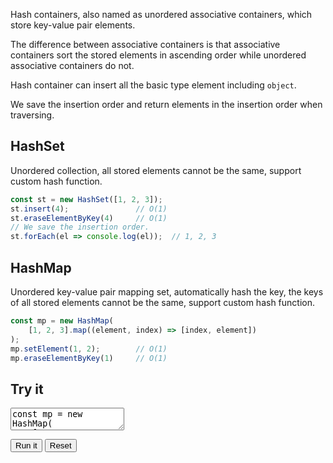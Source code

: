 Hash containers, also named as unordered associative containers, which store key-value pair elements.

The difference between associative containers is that associative containers sort the stored elements in ascending order while unordered associative containers do not.

Hash container can insert all the basic type element including `object`.

We save the insertion order and return elements in the insertion order when traversing.

## HashSet

Unordered collection, all stored elements cannot be the same, support custom hash function.

```typescript
const st = new HashSet([1, 2, 3]);
st.insert(4);               // O(1)
st.eraseElementByKey(4)     // O(1)
// We save the insertion order.
st.forEach(el => console.log(el));  // 1, 2, 3
```

## HashMap

Unordered key-value pair mapping set, automatically hash the key, the keys of all stored elements cannot be the same, support custom hash function.

```typescript
const mp = new HashMap(
    [1, 2, 3].map((element, index) => [index, element])
);
mp.setElement(1, 2);        // O(1)
mp.eraseElementByKey(1)     // O(1)
```

## Try it

<p>
<textarea id='input'>
const mp = new HashMap(
    [1, 2, 3].map((element, index) => [index, element])
);
mp.setElement(1, 2);        // O(1)
mp.eraseElementByKey(1)     // O(1)
mp.forEach(([key, value]) => console.log([key, value]));
</textarea>
</p>

<div id='output'></div>

<button id='run'>Run it</button>
<button id='reset'>Reset</button>
